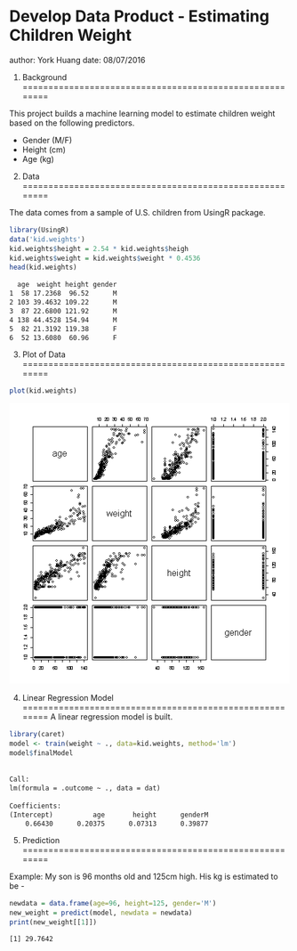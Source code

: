 Develop Data Product - Estimating Children Weight
========================================================
author: York Huang
date:   08/07/2016

1. Background
========================================================

This project builds a machine learning model to estimate
children weight based on the following predictors.

- Gender (M/F)
- Height (cm)
- Age    (kg)

2. Data
========================================================

The data comes from a sample of U.S. children from UsingR
package.


```r
library(UsingR)
data('kid.weights')
kid.weights$height = 2.54 * kid.weights$heigh
kid.weights$weight = kid.weights$weight * 0.4536
head(kid.weights)
```

```
  age  weight height gender
1  58 17.2368  96.52      M
2 103 39.4632 109.22      M
3  87 22.6800 121.92      M
4 138 44.4528 154.94      M
5  82 21.3192 119.38      F
6  52 13.6080  60.96      F
```

3. Plot of Data
========================================================


```r
plot(kid.weights)
```

![plot of chunk unnamed-chunk-2](ddp-rpre-figure/unnamed-chunk-2-1.png)

4. Linear Regression Model
========================================================
A linear regression model is built.

```r
library(caret)
model <- train(weight ~ ., data=kid.weights, method='lm')
model$finalModel
```

```

Call:
lm(formula = .outcome ~ ., data = dat)

Coefficients:
(Intercept)          age       height      genderM  
    0.66430      0.20375      0.07313      0.39877  
```

5. Prediction
========================================================

Example:
My son is 96 months old and 125cm high. His kg is 
estimated to be -

```r
newdata = data.frame(age=96, height=125, gender='M')
new_weight = predict(model, newdata = newdata)
print(new_weight[[1]])
```

```
[1] 29.7642
```
